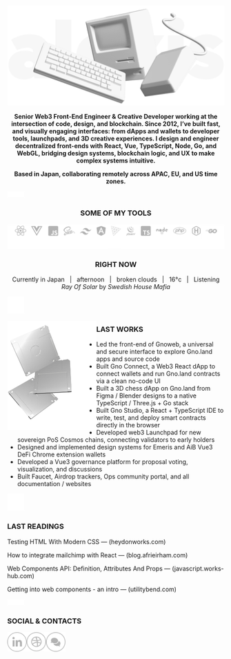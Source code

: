 ![Image of macintosh](https://raw.githubusercontent.com/alexiscolin/alexiscolin/main/cover-alexiscolin-wording.png)
<p align="center"><strong>Senior Web3 Front-End Engineer & Creative Developer working at the intersection of code, design, and blockchain. Since 2012, I’ve built fast, and visually engaging interfaces: from dApps and wallets to developer tools, launchpads, and 3D creative experiences. I design and engineer decentralized front-ends with React, Vue, TypeScript, Node, Go, and WebGL, bridging design systems, blockchain logic, and UX to make complex systems intuitive.</strong></p>
<p align="center"><strong>Based in Japan, collaborating remotely across APAC, EU, and US time zones.</strong></p>

![space](https://raw.githubusercontent.com/alexiscolin/alexiscolin/main/mini-space-15.png)

<h3 align="center">SOME OF MY TOOLS</h3>

![softwares & languages & frameworks I use](https://raw.githubusercontent.com/alexiscolin/alexiscolin/main/ico-tools.svg)

<h3 align="center">RIGHT NOW</h3>
<p align="center">Currently in Japan&nbsp;&nbsp;&nbsp;|&nbsp;&nbsp;&nbsp;afternoon&nbsp;&nbsp;&nbsp;|&nbsp;&nbsp;&nbsp;broken clouds&nbsp;&nbsp;&nbsp;|&nbsp;&nbsp;&nbsp;16°c&nbsp;&nbsp;&nbsp;|&nbsp;&nbsp;&nbsp;Listening <i>Ray Of Solar</i> by <i>Swedish House Mafia</i></p>

![space](https://raw.githubusercontent.com/alexiscolin/alexiscolin/main/space-40.png)

<p><img src="https://raw.githubusercontent.com/alexiscolin/alexiscolin/main/floppy-right.png" alt="controller" align="left" width="41%"></p>
<h3 align="left">LAST WORKS</h3>
<ul>
<li>Led the front-end of Gnoweb, a universal and secure interface to explore Gno.land apps and source code</li>
<li>Built Gno Connect, a Web3 React dApp to connect wallets and run Gno.land contracts via a clean no-code UI</li>
<li>Built a 3D chess dApp on Gno.land from Figma / Blender designs to a native TypeScript / Three.js + Go stack</li>
<li>Built Gno Studio, a React + TypeScript IDE to write, test, and deploy smart contracts directly in the browser</li>
<li>Developed web3 Launchpad for new sovereign PoS Cosmos chains, connecting validators to early holders</li>
<li>Designed and implemented design systems for Emeris and AiB Vue3 DeFi Chrome extension wallets</li>
<li>Developed a Vue3 governance platform for proposal voting, visualization, and discussions</li>
<li>Built Faucet, Airdrop trackers, Ops community portal, and all documentation / websites</li>
</ul>

![space](https://raw.githubusercontent.com/alexiscolin/alexiscolin/main/space-40.png)

<h3 align="left">LAST READINGS</h3>
<p align="left">Testing HTML With Modern CSS — (heydonworks.com)</p>
<p align="left">How to integrate mailchimp with React — (blog.afrieirham.com)</p>
<p align="left">Web Components API: Definition, Attributes And Props — (javascript.works-hub.com)</p>
<p align="left">Getting into web components - an intro — (utilitybend.com)</p>

![space](https://raw.githubusercontent.com/alexiscolin/alexiscolin/main/mini-space-15.png)

<h3 align="left">SOCIAL & CONTACTS</h3>
<p align="left">
  <a href="https://www.linkedin.com/in/alexiscolin/" title="linkedin">
    <img src="https://raw.githubusercontent.com/alexiscolin/alexiscolin/main/ico-linkedin.svg" alt="linkedin" align="left" width="45px">
  </a>
  <a href="https://dribbble.com/de-jaune-et-de-bleu" title="dribbble">
    <img src="https://raw.githubusercontent.com/alexiscolin/alexiscolin/main/ico-dribbble.svg" alt="dribbble" align="left" width="45px">
  </a>
  <a href="mailto:alexis@jaunebleu.co" title="email">
    <img src="https://raw.githubusercontent.com/alexiscolin/alexiscolin/main/ico-email.svg" alt="email" align="left" width="45px">
  </a>
</p>
<!-- <p align="left"><img src="https://raw.githubusercontent.com/alexiscolin/alexiscolin/main/cover-pen.png" alt="pen" width="40%"></p> -->
